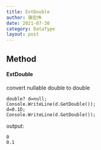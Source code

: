 ```yaml
---
title: ExtDouble
author: 骆宏伟
date: 2021-07-30
category: DataType
layout: post
---
```


## Method

#### ExtDouble
convert nullable double to double
```
double? d=null;
Console.WriteLine(d.GetDouble());
d=0.1D;
Console.WriteLine(d.GetDouble());
```
output:
```
0
0.1
```